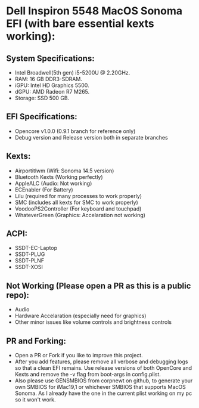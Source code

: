 # Dell Inspiron 5548 MacOS Sonoma EFI (with bare essential kexts working):

## System Specifications:

- Intel Broadwell(5th gen) i5-5200U @ 2.20GHz.
- RAM: 16 GB DDR3-SDRAM.
- iGPU: Intel HD Graphics 5500.
- dGPU: AMD Radeon R7 M265.
- Storage: SSD 500 GB.

## EFI Specifications:

- Opencore v1.0.0 (0.9.1 branch for reference only)
- Debug version and Release version both in separate branches

## Kexts:

- Airportitlwm (Wifi: Sonoma 14.5 version)
- Bluetooth Kexts (Working perfectly)
- AppleALC (Audio: Not working)
- ECEnabler (For Battery)
- Lilu (required for many processes to work properly)
- SMC (includes all kexts for SMC to work properly)
- VoodooPS2Controller (For keyboard and touchpad)
- WhateverGreen (Graphics: Accelaration not working)

## ACPI:

- SSDT-EC-Laptop
- SSDT-PLUG
- SSDT-PLNF
- SSDT-XOSI

## Not Working (Please open a PR as this is a public repo):

- Audio
- Hardware Accelaration (especially need for graphics)
- Other minor issues like volume controls and brightness controls

## PR and Forking:

- Open a PR or Fork if you like to improve this project.
- After you add features, please remove all verbose and debugging logs so that a clean EFI remains. Use release versions of both OpenCore and Kexts and remove the -v flag from boot-args in config.plist.
- Also please use GENSMBIOS from corpnewt on github, to generate your own SMBIOS for iMac19,1 or whichever SMBIOS that supports MacOS Sonoma. As I already have the one in the current plist working on my pc so it won't work.

